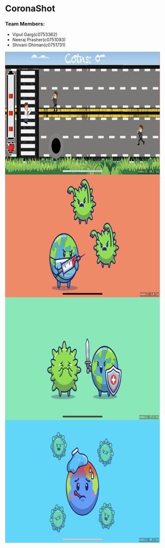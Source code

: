 # CoronaShot
### Team Members:
- Vipul Garg(c0753362)
- Neeraj Prasher(c0751093)
- Shivani Dhiman(c0751731)

<img src=https://github.com/vipulgarg192/CoronaShot/blob/master/ScreenShot/gameplay.PNG height="400" align="center"/>
<img src=https://github.com/vipulgarg192/CoronaShot/blob/master/ScreenShot/start.PNG height="400" align="center"/>
<img src=https://github.com/vipulgarg192/CoronaShot/blob/master/ScreenShot/victory.PNG height="400" align="center"/>
<img src=https://github.com/vipulgarg192/CoronaShot/blob/master/ScreenShot/lose.PNG height="400" align="center"/>
